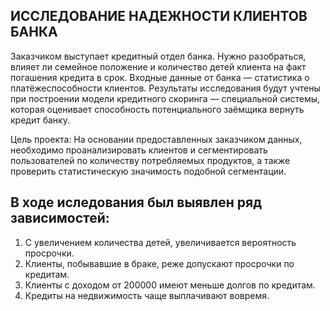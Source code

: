 ## ИССЛЕДОВАНИЕ НАДЕЖНОСТИ КЛИЕНТОВ БАНКА
Заказчиком выступает кредитный отдел банка. Нужно разобраться, влияет ли семейное положение и количество детей клиента на факт погашения кредита в срок. Входные данные от банка — статистика о платёжеспособности клиентов. Результаты исследования будут учтены при построении модели кредитного скоринга — специальной системы, которая оценивает способность потенциального заёмщика вернуть кредит банку.

Цель проекта:
На основании предоставленных заказчиком данных, необходимо проанализировать клиентов и сегментировать пользователей по количеству потребляемых продуктов, а также проверить статистическую значимость подобной сегментации.

## В ходе иследования был выявлен ряд зависимостей:
1. С увеличением количества детей, увеличивается вероятность просрочки.
2. Клиенты, побывавшие в браке, реже допускают просрочки по кредитам.
3. Клиенты с доходом от 200000 имеют меньше долгов по кредитам. 
4. Кредиты на недвижимость чаще выплачивают вовремя.
